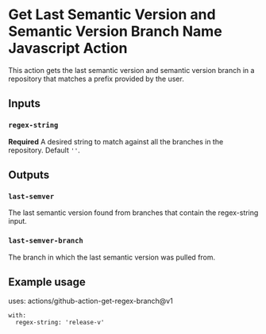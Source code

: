 
# Get Last Semantic Version and Semantic Version Branch Name Javascript Action

This action gets the last semantic version and semantic version branch in a repository that matches a prefix provided by the user.

## Inputs

### `regex-string`

**Required** A desired string to match against all the branches in the repository. Default `''`.

## Outputs

### `last-semver`

The last semantic version found from branches that contain the regex-string input.

### `last-semver-branch`

The branch in which the last semantic version was pulled from.

## Example usage

uses: actions/github-action-get-regex-branch@v1

    with:
      regex-string: 'release-v'
  
